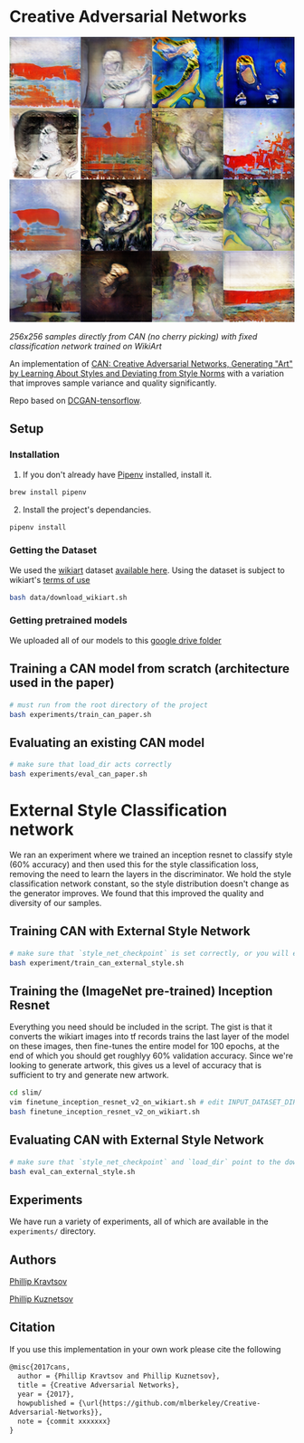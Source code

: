 # Creative Adversarial Networks

![collage](assets/256_external_collage.png)

_256x256 samples directly from CAN (no cherry picking) with fixed classification network trained on WikiArt_

An implementation of [CAN: Creative Adversarial Networks, Generating "Art"
by Learning About Styles and Deviating from Style Norms](https://arxiv.org/abs/1706.07068) with a variation that improves sample variance and quality significantly.

Repo based on [DCGAN-tensorflow](https://github.com/carpedm20/DCGAN-tensorflow).

<!-- with modifications to reduce checkerboard artifacts according to [this -->
<!-- distill article](https://distill.pub/2016/deconv-checkerboard/) -->

## Setup

### Installation

1. If you don't already have [Pipenv](https://pipenv.readthedocs.io/en/latest/) installed, install it.

```bash
brew install pipenv
```

2. Install the project's dependancies.

```bash
pipenv install
```

### Getting the Dataset

We used the [wikiart](https://www.wikiart.org/) dataset
[available here](https://github.com/cs-chan/ICIP2016-PC/tree/f5d6f6b58a6d8a4bd05aaaedd9688d08c02df8f2/WikiArt%20Dataset).
Using the dataset is subject to wikiart's [terms of use](https://www.wikiart.org/en/terms-of-use)

```bash
bash data/download_wikiart.sh
```

### Getting pretrained models

We uploaded all of our models to this [google drive folder](https://drive.google.com/open?id=1FNDxvpb_UY5MZ3zBnOOfGDQCXzeE7hbs)

## Training a CAN model from scratch (architecture used in the paper)

```bash
# must run from the root directory of the project
bash experiments/train_can_paper.sh
```

## Evaluating an existing CAN model

```bash
# make sure that load_dir acts correctly
bash experiments/eval_can_paper.sh
```

# External Style Classification network

We ran an experiment where we trained an inception resnet to classify style (60% accuracy)
and then used this for the style classification loss, removing the need to learn the layers
in the discriminator. We hold the style classification network constant, so the style distribution
doesn't change as the generator improves. We found that this improved the quality and diversity
of our samples.

## Training CAN with External Style Network

```bash
# make sure that `style_net_checkpoint` is set correctly, or you will error out
bash experiment/train_can_external_style.sh
```

## Training the (ImageNet pre-trained) Inception Resnet

Everything you need should be included in the script. The gist is that it converts the wikiart images into tf records
trains the last layer of the model on these images, then fine-tunes the entire model for 100 epochs, at the end of which
you should get roughlyy 60% validation accuracy. Since we're looking to generate artwork, this gives us a
level of accuracy that is sufficient to try and generate new artwork.

```bash
cd slim/
vim finetune_inception_resnet_v2_on_wikiart.sh # edit INPUT_DATASET_DIR to match the location of where you downloaded wikiart
bash finetune_inception_resnet_v2_on_wikiart.sh
```

## Evaluating CAN with External Style Network

```bash
# make sure that `style_net_checkpoint` and `load_dir` point to the downloaded models.
bash eval_can_external_style.sh
```

## Experiments

We have run a variety of experiments, all of which are available in the `experiments/` directory.

## Authors

[Phillip Kravtsov](https://github.com/phillip-kravtsov)

[Phillip Kuznetsov](https://github.com/philkuz)

## Citation

If you use this implementation in your own work please cite the following

```
@misc{2017cans,
  author = {Phillip Kravtsov and Phillip Kuznetsov},
  title = {Creative Adversarial Networks},
  year = {2017},
  howpublished = {\url{https://github.com/mlberkeley/Creative-Adversarial-Networks}},
  note = {commit xxxxxxx}
}
```
